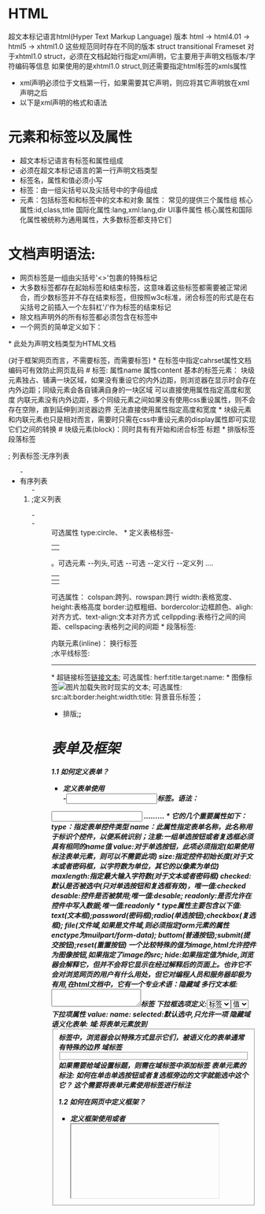 #  HTML
﻿超文本标记语言html(Hyper Text Markup Language)
版本
html -> html4.01 -> html5 -> xhtml1.0
这些规范同时存在不同的版本
struct
transitional
Frameset
对于xhtml1.0 struct，必须在文档起始行指定xml声明，它主要用于声明文档版本/字符编码等信息
如果使用的是xhtml1.0 struct,则还需要指定html标签的xmls属性
* xml声明必须位于文档第一行，如果需要其它声明，则应将其它声明放在xml声明之后
* 以下是xml声明的格式和语法
<?xml version="" encoding=""?>

# 元素和标签以及属性
* 超文本标记语言有标签和属性组成
* 必须在超文本标记语言的第一行声明文档类型
* 标签名，属性和值必须小写
* 标签：由一组尖括号以及尖括号中的字母组成
* 元素：包括标签和和标签中的文本和对象
属性：
常见的提供三个属性组
核心属性:id,class,title
国际化属性:lang,xml:lang,dir
UI事件属性
核心属性和国际化属性被统称为通用属性，大多数标签都支持它们
# 文档声明语法:<!DOCTYPE HTML>
* 网页标签是一组由尖括号'<>'包裹的特殊标记
* 大多数标签都存在起始标签和结束标签，这意味着这些标签都需要被正常闭合，而少数标签并不存在结束标签，但按照w3c标准，闭合标签的形式是在右尖括号之前插入一个左斜杠'/'作为标签的结束标记
* 除文档声明外的所有标签都必须包含在<html>标签中
* 一个网页的简单定义如下：
<!DOCTYPE HTML> * 此处为声明文档类型为HTML文档
<html>
<head>
<!--指定网页编码-->
<meta http-equiv="Content-Type" content="type=text/html;charset=utf-8" />
<title>网页标题</title>
</head>
<body>
<p></P>
</body>(对于框架网页而言，不需要<body>标签，而需要<framset>标签)
</html>
* 在<meta>标签中指定cahrset属性文档编码可有效防止网页乱码
# <meta>标签:
属性name
属性content
<meta http-equiv="Content-Type" content="text/html; charset=" />
基本的标签元素：
块级元素独占、铺满一块区域，如果没有重设它的内外边距，则浏览器在显示时会存在内外边距；同级元素会各自铺满自身的一块区域
可以直接使用属性指定高度和宽度
内联元素没有内外边距，多个同级元素之间如果没有使用css重设属性，则不会存在空隙，直到延伸到浏览器边界
无法直接使用属性指定高度和宽度
* 块级元素和内联元素也只是相对而言，需要时只需在css中重设元素的display属性即可实现它们之间的转换
# 块级元素(block)：同时具有有开始和闭合标签
标题
<h1~h6>
* 排版标签<div>段落标签<p>;
列表标签:无序列表<ul>-<li>
有序列表<ol>-<li>;定义列表<dl>-<dt>-<dd>
可选属性
type:circle、
* 定义表格标签<table>-<th><tbody><tr></td></table>。可选元素<th><tbody>
<table 属性...>
<th></th> --列头,可选
<tbody> --可选
<tr> --定义行
<td></td> --定义列
</tr>
....
</tbody>
</table>
可选属性：
colspan:跨列、rowspan:跨行
width:表格宽度、height:表格高度
border:边框粗细、bordercolor:边框颜色、aligh:对齐方式、text-align:文本对齐方式
cellppding:表格行之间的间距、cellspacing:表格列之间的间距
* 段落标签:<p></p>
内联元素(inline)：
换行标签<br />;水平线标签:<hr />
<span></span>
* 超链接标签<a href=链接地址:"" title="鼠标悬停显示信息" target=打开方式:"" name="">链接文本</a>;
可选属性:
herf:title:target:name:
* 图像标签<img src=图像路径:"" title="鼠标悬停显示信息" alt="图片加载失败时现实的文本" border="边框粗细" height="图片高度(以像素为单位)" width="图片宽度" />;
可选属性:
src:alt:border:height:width:title:
背景音乐标签；<bgsound />

* 排版<span>;<strong>;<em>
# 表单及框架
1.1 如何定义表单？
* 定义表单使用<form>-<input>标签。语法：
<form methd="post|get" action="" enctype="muilpart/form-data">
<input type="" name="" value="" size="" ......./>
.........
</form>
* 它的几个重要属性如下：
type：指定表单控件类型
name：此属性指定表单名称，此名称用于标识个控件，以便系统识别；注意:一组单选按钮或者复选框必须具有相同的name值
value:对于单选按钮，此项必须指定(如果使用<lable>标注表单元素，则可以不需要此项)
size:指定控件初始长度(对于文本或者密码框，以字符数为单位，其它的以像素为单位)
maxlength:指定最大输入字符数(对于文本或者密码框)
checked:默认是否被选中(只对单选按钮和复选框有效)，唯一值:checked
desable:控件是否被禁用;唯一值:desable;
readonly:是否允许在控件中写入数据;唯一值:readonly
* type属性主要包含以下值:
text(文本框);password(密码框);radio(单选按钮);checkbox(复选框);
file(文件域,如果是文件域,则必须指定form元素的属性enctype为muilpart/form-data);
buttom(普通按钮);submit(提交按钮);reset(重置按钮)
一个比较特殊的值为image,html允许控件为图像按钮,如果指定了image的src;
hide:如果指定值为hide,浏览器会解释它，但并不会将它显示在经过解释后的页面上。也许它不会对浏览网页的用户有什么用处，但它对编程人员和服务器却极为有用,在html文档中，它有一个专业术语：隐藏域
多行文本框:<textarea></textarea>标签
下拉框选项定义:<select>-<option>标签
<select>
<option value="" name="" selected="selected">值</option>
</select>
下拉项属性
value:
name:
selected:默认选中,只允许一项
隐藏域
语义化表单:
域:将表单元素放到<fieldset>标签中，浏览器会以特殊方式显示它们，被语义化的表单通常有特殊的边界
域标签<fieldset></fieldset>
如果需要给域设置标题，则需在域标签中添加<legend></legend>标签
表单元素的标注:
如何在单击单选按钮或者复选框旁边的文字就能选中这个它？
这个需要将表单元素使用<lable for="表单元素的id值"></lable>标签进行标注

1.2 如何在网页中定义框架？
* 定义框架使用<frameset>或者<iframe>标签,前者属于整个页面都用框架布局的网页，后者适用于网页中少量框架布局
* 如果网页中使用了<frameset>标签，在html文档中则不能包含<body>标签
<frameset>-<freme>
常用属性:
是否允许框架窗口有边框？frameborder="" //值:[0|1|yes|no] 0为默认
bordercolor:
是否允许调整框架窗口大小？noresize="" //值：[noresize]
name:
链接网页打开方式？target="" //值：[_blank|_self|_parent|_top|也可以是<frame>已经指定了name属性的框架窗口名]
框架网页布局方式:
<html>
.....
<head></head>
<frameset>
<frame 属性集合>
...
</frameset>
</html>

# 层叠样式表(css)
1. css的声明包括选择器和声明
* 选择器包括标签、类、ID选择器
* css规定:所有声明必须包含在一对花括号中{}，声明包含属性和值，属性和值以冒号分割,以分号结尾；一对花括号中可以包含多条声明语句，但必须以分号分隔。
* 类选择器的声明必须以英文圆点开始，在html文档中应用前需要设置标签的class属性;......必须以#开始.........id属性。语法:
选择器{属性1:值1;......属性n:值n;(按照w3c标准,此处分号不可省)}
# 复合选择器：
交集选择器
并集选择器
后代选择器
# 内部样式表:
在使用css进行设置样式时，尽可能的将css包含在一对注释标签中，这样，即使浏览器不支持css，那么浏览器也会自动忽略css代码。语法：
<style 类型:type=唯一值:"text/css">
<!--
css代码
-->
</style>
# 外部样式表:
将css代码(不得存在<style>标签)写在一个单独的文件中，使用时需要在html文档的<head>标签中使用<link/>标签引入。语法:
<link href=css文件路径:"" type="text/css" rel="stylesheet" />
# 行内样式表:
指定元素的style属性
<元素 style="" />
# 文本类
字体设置：
color:(字体颜色)
font-size:字体大小(以像素为单位)
font-family:设置字体(对于中文字体，应该使用双引号将它们括起来，并且最好在中文字体之前先设置英文字体)
font-style:设置字体风格(italic|normal...)
font-weight:设置字体粗细(normal|light|lighter|bold|bolder)
word-spacing:设置字间距
# 格式设置：
background:
background-image:
text-align:
text-indent:
line-height:
text-decoration:
# 列表设置：
list-style:
list-top-style:

4.超链接伪类
a:link
a:visited
a:hover
a:active
5.盒子模型
border-style:
border-top-style:
border-butoom-style:
border:

6.浮动
float:
clear:
overflow:
7.定位
 vim:set filetype=markdown: 
